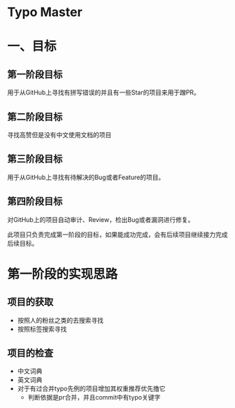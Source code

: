 # Typo Master



# 一、目标

## 第一阶段目标  

用于从GitHub上寻找有拼写错误的并且有一些Star的项目来用于蹭PR。

## 第二阶段目标

寻找高赞但是没有中文使用文档的项目 

## 第三阶段目标

用于从GitHub上寻找有待解决的Bug或者Feature的项目。 

## 第四阶段目标

对GitHub上的项目自动审计、Review，检出Bug或者漏洞进行修复。



此项目只负责完成第一阶段的目标，如果能成功完成，会有后续项目继续接力完成后续目标。



# 第一阶段的实现思路

## 项目的获取 

- 按照人的粉丝之类的去搜索寻找
- 按照标签搜索寻找

## 项目的检查

- 中文词典
- 英文词典 
- 对于有过合并typo先例的项目增加其权重推荐优先撸它
  - 判断依据是pr合并，并且commit中有typo关键字 









